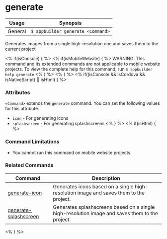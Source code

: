 generate
==========

Usage | Synopsis
------|-------
General | `$ appbuilder generate <Command>`

Generates images from a single high-resolution one and saves them to the current project

<% if(isConsole) { %>
<% if(isMobileWebsite)  { %>
WARNING: This command and its extended commands are not applicable to mobile website projects. To view the complete help for this command, run `$ appbuilder help generate`
<% } %>
<% } %>
<% if((isConsole && isCordova && isNativeScript) || isHtml) { %>

### Attributes
`<Command>` extends the `generate` command. You can set the following values for this attribute.
* `icon` - For generating icons
* `splashscreen` - For generating splashscreens
<% } %>
<% if(isHtml) { %> 
### Command Limitations

* You cannot run this command on mobile website projects.

### Related Commands

Command | Description
----------|----------
[generate-icon](generate-icon.html) | Generates icons based on a single high-resolution image and saves them to the project.
[generate-splashscreen](generate-splashscreen.html) | Generates splashscreens based on a single high-resolution image and saves them to the project.
<% } %>